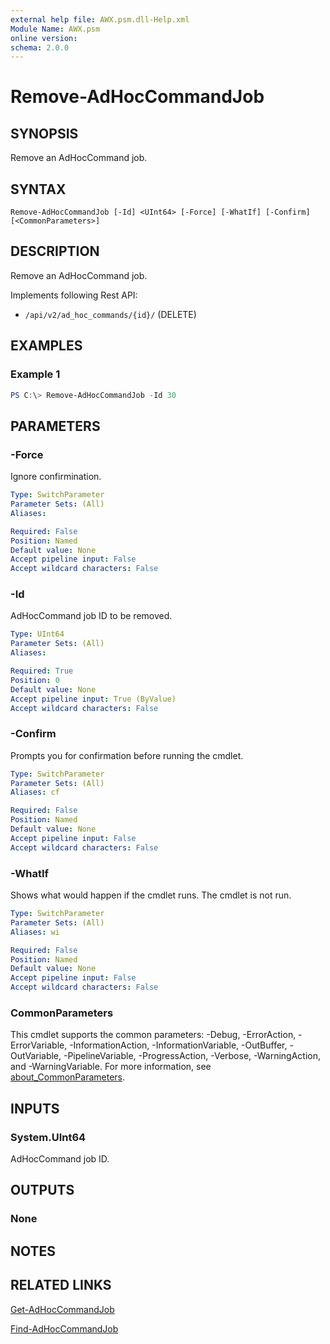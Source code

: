 ```yaml
---
external help file: AWX.psm.dll-Help.xml
Module Name: AWX.psm
online version:
schema: 2.0.0
---
```


# Remove-AdHocCommandJob

## SYNOPSIS
Remove an AdHocCommand job.

## SYNTAX

```
Remove-AdHocCommandJob [-Id] <UInt64> [-Force] [-WhatIf] [-Confirm] [<CommonParameters>]
```

## DESCRIPTION
Remove an AdHocCommand job.

Implements following Rest API:  
- `/api/v2/ad_hoc_commands/{id}/` (DELETE)

## EXAMPLES

### Example 1
```powershell
PS C:\> Remove-AdHocCommandJob -Id 30
```

## PARAMETERS

### -Force
Ignore confirmination.

```yaml
Type: SwitchParameter
Parameter Sets: (All)
Aliases:

Required: False
Position: Named
Default value: None
Accept pipeline input: False
Accept wildcard characters: False
```

### -Id
AdHocCommand job ID to be removed.

```yaml
Type: UInt64
Parameter Sets: (All)
Aliases:

Required: True
Position: 0
Default value: None
Accept pipeline input: True (ByValue)
Accept wildcard characters: False
```

### -Confirm
Prompts you for confirmation before running the cmdlet.

```yaml
Type: SwitchParameter
Parameter Sets: (All)
Aliases: cf

Required: False
Position: Named
Default value: None
Accept pipeline input: False
Accept wildcard characters: False
```

### -WhatIf
Shows what would happen if the cmdlet runs.
The cmdlet is not run.

```yaml
Type: SwitchParameter
Parameter Sets: (All)
Aliases: wi

Required: False
Position: Named
Default value: None
Accept pipeline input: False
Accept wildcard characters: False
```

### CommonParameters
This cmdlet supports the common parameters: -Debug, -ErrorAction, -ErrorVariable, -InformationAction, -InformationVariable, -OutBuffer, -OutVariable, -PipelineVariable, -ProgressAction, -Verbose, -WarningAction, and -WarningVariable. For more information, see [about_CommonParameters](http://go.microsoft.com/fwlink/?LinkID=113216).

## INPUTS

### System.UInt64
AdHocCommand job ID.

## OUTPUTS

### None
## NOTES

## RELATED LINKS

[Get-AdHocCommandJob](Get-AdHocCommandJob.md)

[Find-AdHocCommandJob](Find-AdHocCommandJob.md)
